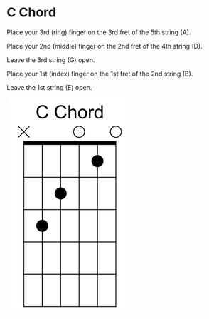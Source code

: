 # C Chord
Place your 3rd (ring) finger on the 3rd fret of the 5th string (A).

Place your 2nd (middle) finger on the 2nd fret of the 4th string (D).

Leave the 3rd string (G) open.

Place your 1st (index) finger on the 1st fret of the 2nd string (B).

Leave the 1st string (E) open.


![Guitar Chord](CChord.png)
